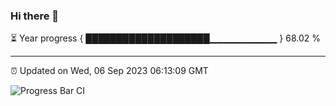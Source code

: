 ### Hi there 👋

⏳ Year progress { ████████████████████▁▁▁▁▁▁▁▁▁▁ } 68.02 %

---

⏰ Updated on Wed, 06 Sep 2023 06:13:09 GMT

![Progress Bar CI](https://github.com/liununu/liununu/workflows/Progress%20Bar%20CI/badge.svg)
